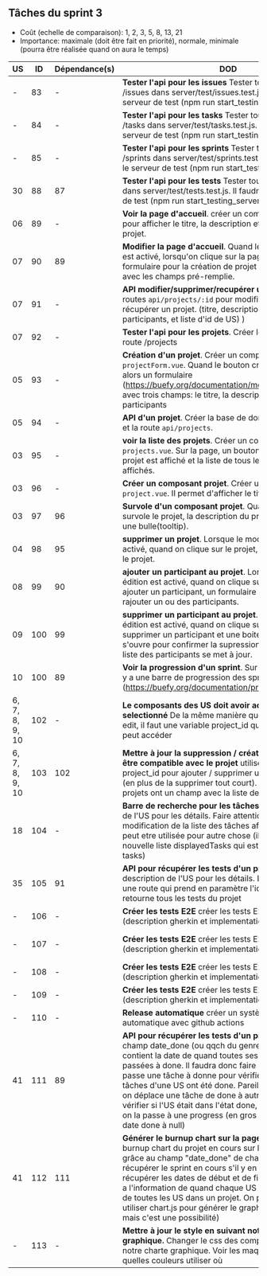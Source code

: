 ## Tâches du sprint 3

- Coût (echelle de comparaison): 1, 2, 3, 5, 8, 13, 21
- Importance: maximale (doit être fait en priorité), normale, minimale (pourra être réalisée quand on aura le temps)


| US | ID | Dépendance(s) | DOD | Coût | Participant | Status |
|----|----|---------------|-----|------|-------------|--------|
| -  | 83  | -  | **Tester l'api pour les issues** Tester toutes les routes /issues dans server/test/issues.test.js. Il faudra utiliser le serveur de test (npm run start_testing_server). | 8 | lgallon | Done 17 Novembre |
| -  | 84  | -  | **Tester l'api pour les tasks** Tester toutes les routes /tasks dans server/test/tasks.test.js. Il faudra utiliser le serveur de test (npm run start_testing_server). | 8 | nlesne | Ongoing  |
| -  | 85  | -  | **Tester l'api pour les sprints** Tester toutes les routes /sprints dans server/test/sprints.test.js. Il faudra utiliser le serveur de test (npm run start_testing_server). | 8 | | |
| 30 | 88 | 87 | **Tester l'api pour les tests** Tester toutes les routes /tests dans server/test/tests.test.js. Il faudra utiliser le serveur de test (npm run start_testing_server). | 5 |  | |
| 06 | 89 | - | **Voir la page d'accueil**. créer un composant `home.vue` pour afficher le titre, la description et les participants du projet.  | 5 | - | |
| 07 | 90 | 89 | **Modifier la page d'accueil**. Quand le bouton "édition" est activé, lorsqu'on clique sur la page, le même formulaire pour la création de projet sera affiché mais avec les champs pré-remplie.  | 3 | - | |
| 07 | 91 | - | **API modifier/supprimer/recupérer un projet**. créer les routes `api/projects/:id` pour modifier, supprimer et récupérer un projet. (titre, description, liste de participants, et liste d'id de US) ) | 5 | - | |
| 07 | 92| - | **Tester l'api pour les projets**. Créer les tests pour la route /projects | 5 | - | |
| 05 | 93 | - | **Création d'un projet**. Créer un composant `projectForm.vue`. Quand le bouton création est actionné alors un formulaire (https://buefy.org/documentation/modal#programmatic) avec trois champs: le titre, la description et les participants | 3 | - | |
| 05 | 94 | - | **API d'un projet**. Créer la base de donnée pour un projet et la route `api/projects`. | 5 | - | |
| 03 | 95 | - | **voir la liste des projets**. Créer un composant `projects.vue`. Sur la page, un bouton pour créer un projet est affiché et la liste de tous les projets créer est affichés.| 3 | - | |
| 03 | 96 | - | **Créer un composant projet**. Créer un composant `project.vue`. Il permet d'afficher le titre et l'id du projet. | 3 | - | |
| 03 | 97 | 96 | **Survole d'un composant projet**. Quand la souris survole le projet, la description du projet s'affiche dans une bulle(tooltip). | 3 | - | |
| 04 | 98 | 95 | **supprimer un projet**. Lorsque le mode édition est activé, quand on clique sur le projet, on peut supprimer le projet.| 5 | - | |
| 08 | 99 | 90 | **ajouter un participant au projet**. Lorsque le mode édition est activé, quand on clique sur le bouton pour ajouter un participant, un formulaire s'affiche et on peut rajouter un ou des participants.| 5 | - | |
| 09 | 100 | 99 | **supprimer un participant au projet**. Lorsque le mode édition est activé, quand on clique sur le bouton pour supprimer un participant et une boite de dialogue s'ouvre pour confirmer la supression du participant, la liste des participants se met à jour.| 5 | - | |
| 10 | 100 | 89 | **Voir la progression d'un sprint**. Sur la page d'accueil, il y a une barre de progression des sprints (https://buefy.org/documentation/progress).| 5 | - | |
| 6, 7, 8, 9, 10 | 102 | - | **Le composants des US doit avoir accès au projet selectionné** De la même manière que l'on a fait pour edit, il faut une variable project_id que le composant peut accéder | 3 | | |
| 6, 7, 8, 9, 10 | 103 | 102 | **Mettre à jour la suppression / création des US pour être compatible avec le projet** utiliser la variable project_id pour ajouter / supprimer une US d'un projet (en plus de la supprimer tout court). Parce que les projets ont un champ avec la liste des US. | 5 | | |
| 18 | 104 | - | **Barre de recherche pour les tâches** voir la description de l'US pour les détails. Faire attention lors de la modification de la liste des tâches affichées, elle est peut etre utilisée pour autre chose (il faudrait créer une nouvelle liste displayedTasks qui est une copie de tasks) | 8 | | |
| 35 | 105 | 91 | **API pour récupérer les tests d'un projet** voir la description de l'US pour les détails. Le but est d'ajouter une route qui prend en paramètre l'id du projet et retourne tous les tests du projet | 5 | | |
| - | 106 | - | **Créer les tests E2E** créer les tests E2E pour les tâches (description gherkin et implementation selenium) | 8 | | |
| - | 107 | - | **Créer les tests E2E** créer les tests E2E pour les issues (description gherkin et implementation selenium) | 8 | lgallon | in progress (12 dec) |
| - | 108 | - | **Créer les tests E2E** créer les tests E2E pour les tests (description gherkin et implementation selenium) | 8 | | |
| - | 109 | - | **Créer les tests E2E** créer les tests E2E pour le kanban (description gherkin et implementation selenium) | 8 | | |
| - | 110 | - | **Release automatique** créer un système de release automatique avec github actions | 5 | | |
| 41 | 111 | 89 | **API pour récupérer les tests d'un projet** ajouter un champ date_done (ou qqch du genre) aux US qui contient la date de quand toutes ses tâches sont passées à done. Il faudra donc faire un check lorsqu'on passe une tâche à donne pour vérifier si toutes les tâches d'une US ont été done. Pareil de l'autre sens. Si on déplace une tâche de done à autre chose, il faut vérifier si l'US était dans l'état done, si elle l'était, alors on la passe à une progress (en gros on met le champ date done à null) | 5 | | |
| 41 | 112 | 111 | **Générer le burnup chart sur la page projet** générer la burnup chart du projet en cours sur la page du projet grâce au champ "date_done" de chaque US. Il faut récupérer le sprint en cours s'il y en a un (on peut récupérer les dates de début et de fin d'un sprint). Et on a l'information de quand chaque US est passé à done et de toutes les US dans un projet. On pourra surement utiliser chart.js pour générer le graphe (pas sûr de ça, mais c'est une possibilité) | 8 | | |
| -  | 113  | -  | **Mettre à jour le style en suivant notre chart graphique.** Changer le css des composants pour utiliser notre charte graphique. Voir les maquettes pour savoir quelles couleurs utiliser où | 5 | |  |
